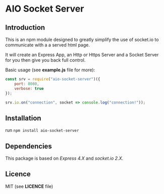 # AIO Socket Server


## Introduction

This is an npm module designed to greatly simplify the use of socket.io
to communicate with a a served html page.

It will create an Express App, an Http or Https Server and a Socket Server
for you then give you back full control.

Basic usage (see **example.js** file for more):

```javascript
const srv = require("aio-socket-server")({
    port: 8080,
    verbose: true
});

srv.io.on("connection", socket => console.log("connection!"));
```


## Installation

run `npm install aio-socket-server`


## Dependencies

This package is based on *Express 4.X* and *socket.io 2.X*.


## Licence

MIT (see **LICENCE** file)
